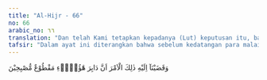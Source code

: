 ```yaml
---
title: "Al-Hijr - 66"
no: 66
arabic_no: ٦٦
translation: "Dan telah Kami tetapkan kepadanya (Lut) keputusan itu, bahwa akhirnya mereka akan ditumpas habis pada waktu subuh."
tafsir: "Dalam ayat ini diterangkan bahwa sebelum kedatangan para malaikat, Allah telah mewahyukan kepada Lut a.s. tentang peristiwa-peristiwa yang akan terjadi sebelum dan sesudah azab yang ditimpakan kepada kaumnya. Oleh karena itu, dapat dipahami bahwa setelah para malaikat memberi penjelasan kepada Lut a.s. tentang beban yang ditugaskan Allah kepada mereka, dan mendengar perintah-perintah malaikat yang diberikan kepada beliau, dan sesuai dengan wahyu yang telah diturunkan Allah, beliau percaya bahwa azab yang akan ditimpakan pada kaumnya oleh para malaikat benar-benar akan terjadi. Sebab itu juga, beliau mengikuti dengan khidmat perintah-perintah dan petunjuk-petunjuk yang diberikan para malaikat itu dalam usaha menghindarkan orang-orang yang beriman dari malapetaka yang mengerikan itu."
---
```


وَقَضَيْنَآ اِلَيْهِ ذٰلِكَ الْاَمْرَ اَنَّ دَابِرَ هٰٓؤُلَاۤءِ مَقْطُوْعٌ مُّصْبِحِيْنَ 
